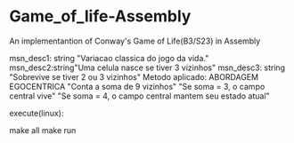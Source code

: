 # Game_of_life-Assembly
An implementantion of Conway's Game of Life(B3/S23) in Assembly


msn_desc1: string "Variacao classica do jogo da vida."
msn_desc2:string"Uma celula nasce se tiver 3 vizinhos"
msn_desc3: string "Sobrevive se tiver 2 ou 3 vizinhos"
Metodo aplicado: ABORDAGEM EGOCENTRICA
"Conta a soma de 9 vizinhos"
"Se soma = 3, o campo central vive"
"Se soma = 4, o campo central mantem seu estado atual"


execute(linux):

  make all
  make run
